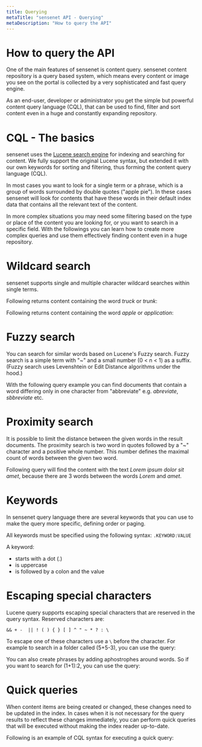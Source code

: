 ```yaml
---
title: Querying
metaTitle: "sensenet API - Querying"
metaDescription: "How to query the API"
---
```


# How to query the API

One of the main features of sensenet is content query. sensenet content repository is a query based system, which means every content or image you see on the portal is collected by a very sophisticated and fast query engine.

As an end-user, developer or administrator you get the simple but powerful content query language (CQL), that can be used to find, filter and sort content even in a huge and constantly expanding repository.

# CQL - The basics

sensenet uses the [Lucene search engine](http://lucene.apache.org/) for indexing and searching for content. We fully support the original Lucene syntax, but extended it with our own keywords for sorting and filtering, thus forming the content query language (CQL).

In most cases you want to look for a single term or a phrase, which is a group of words surrounded by double quotes ("apple pie"). In these cases sensenet will look for contents that have these words in their default index data that contains all the relevant text of the content.

In more complex situations you may need some filtering based on the type or place of the content you are looking for, or you want to search in a specific field. With the followings you can learn how to create more complex queries and use them effectively finding content even in a huge repository.

# Wildcard search

sensenet supports single and multiple character wildcard searches within single terms.

Following returns content containing the word *truck* or *trunk*:

<tab category="querying" article="querying" example="wildcard-search-single" />

Following returns content containing the word *apple* or *application*:

<tab category="querying" article="querying" example="wildcard-search-multiple" />

# Fuzzy search

You can search for similar words based on Lucene's Fuzzy search. Fuzzy search is a simple term with  "~" and a small number (0 < n < 1) as a suffix. (Fuzzy search uses Levenshtein or Edit Distance algorithms under the hood.)

With the following query example you can find documents that contain a word differing only in one character from "abbreviate" e.g. *abreviate*, *sbbreviate* etc.

<tab category="querying" article="querying" example="fuzzy-search" />

# Proximity search

It is possible to limit the distance between the given words in the result documents. The proximity search is two word in quotes followed by a "~" character and a positive whole number. This number defines the maximal count of words between the given two word.

Following query will find the content with the text *Lorem ipsum dolor sit amet*, because there are 3 words between the words *Lorem* and *amet*.

<tab category="querying" article="querying" example="proximity-search" />

# Keywords

In sensenet query language there are several keywords that you can use to make the query more specific, defining order or paging.

All keywords must be specified using the following syntax: `.KEYWORD:VALUE`

A keyword:
- starts with a dot (.)
- is uppercase
- is followed by a colon and the value

# Escaping special characters

Lucene query supports escaping special characters that are reserved in the query syntax. Reserved characters are:

```&& + -  || ! ( ) { } [ ] ^ " ~ * ? : \```

To escape one of these characters use a `\` before the character.
For example to search in a folder called (5+5-3), you can use the query:

<tab category="querying" article="querying" example="special-characters-escaping" />

You can also create phrases by adding aphostrophes around words. So if you want to search for (1+1):2, you can use the query:

<tab category="querying" article="querying" example="special-character-apostrophe" />

# Quick queries

When content items are being created or changed, these changes need to be updated in the index. In cases when it is not necessary for the query results to reflect these changes immediately, you can perform quick queries that will be executed without making the index reader up-to-date.

Following is an example of CQL syntax for executing a quick query:

<tab category="querying" article="querying" example="quick-query" />
